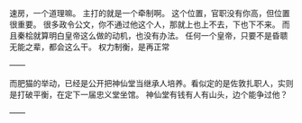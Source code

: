 速房，一个道理嘛。
主打的就是一个牵制啊。
这个位置，官职没有你高，但位置很重要。
很多政令公文，你不通过他这个人，那就上也上不去，下也下不来。
而且秦桧就算明白皇帝这么做的动机，也没有办法。
任何一个皇帝，只要不是昏聩无能之辈，都会这么干。
权力制衡，是再正常

——

而肥猫的举动，已经是公开把神仙堂当继承人培养。看似定的是佐敦扎职人，实则是打破平衡，在定下一届忠义堂坐馆。
神仙堂有钱有人有山头，边个能争过他？

——

